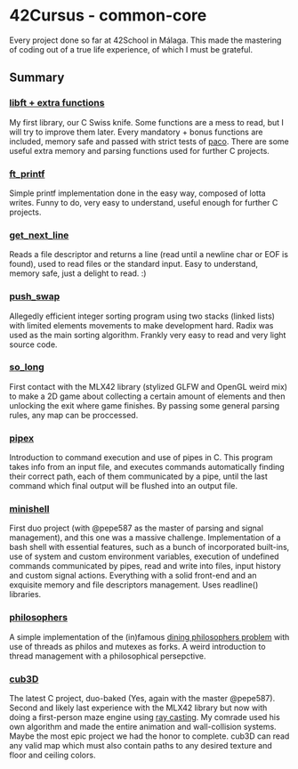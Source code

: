 # 42Cursus - common-core
Every project done so far at 42School in Málaga. This made the mastering of coding out of a true life experience, of which I must be grateful.

## Summary

### [libft + extra functions](https://github.com/prando-a/42Cursus/tree/master/libft)
My first library, our C Swiss knife. Some functions are a mess to read, but I will try to improve them later. Every mandatory + bonus functions are included, memory safe and passed with strict tests of [paco](https://github.com/xicodomingues/francinette). There are some useful extra memory and parsing functions used for further C projects.

### [ft_printf](https://github.com/prando-a/42Cursus/tree/master/ft_printf)
Simple printf implementation done in the easy way, composed of lotta writes. Funny to do, very easy to understand, useful enough for further C projects.

### [get_next_line](https://github.com/prando-a/42Cursus/tree/master/get_next_line)
Reads a file descriptor and returns a line (read until a newline char or EOF is found), used to read files or the standard input. Easy to understand, memory safe, just a delight to read. :)

### [push_swap](ttps://github.com/prando-a/42Cursus/tree/master/push_swap)
Allegedly efficient integer sorting program using two stacks (linked lists) with limited elements movements to make development hard. Radix was used as the main sorting algorithm. Frankly very easy to read and very light source code.

### [so_long](https://github.com/prando-a/42Cursus/tree/master/so_long)
First contact with the MLX42 library (stylized GLFW and OpenGL weird mix) to make a 2D game about collecting a certain amount of elements and then unlocking the exit where game finishes. By passing some general parsing rules, any map can be proccessed.

### [pipex](https://github.com/prando-a/42Cursus/tree/master/pipex)
Introduction to command execution and use of pipes in C. This program takes info from an input file, and executes commands automatically finding their correct path, each of them communicated by a pipe, until the last command which final output will be flushed into an output file.

### [minishell](https://github.com/prando-a/42Cursus/tree/master/minishell)
First duo project (with @pepe587 as the master of parsing and signal management), and this one was a massive challenge. Implementation of a bash shell with essential features, such as a bunch of incorporated built-ins, use of system and custom environment variables, execution of undefined commands communicated by pipes, read and write into files, input history and custom signal actions. Everything with a solid front-end and an exquisite memory and file descriptors management. Uses readline() libraries.

### [philosophers](https://github.com/prando-a/42Cursus/tree/master/philososphers)
A simple implementation of the (in)famous [dining philosophers problem](https://en.wikipedia.org/wiki/Dining_philosophers_problem) with use of threads as philos and mutexes as forks. A weird introduction to thread management with a philosophical persepctive.

### [cub3D](https://github.com/prando-a/42Cursus/tree/master/cub3D)
The latest C project, duo-baked (Yes, again with the master @pepe587).
Second and likely last experience with the MLX42 library but now with doing a first-person maze engine using [ray casting](https://en.wikipedia.org/wiki/Ray_casting). My comrade used his own algorithm and made the entire animation and wall-collision systems. Maybe the most epic project we had the honor to complete. cub3D can read any valid map which must also contain paths to any desired texture and floor and ceiling colors.
